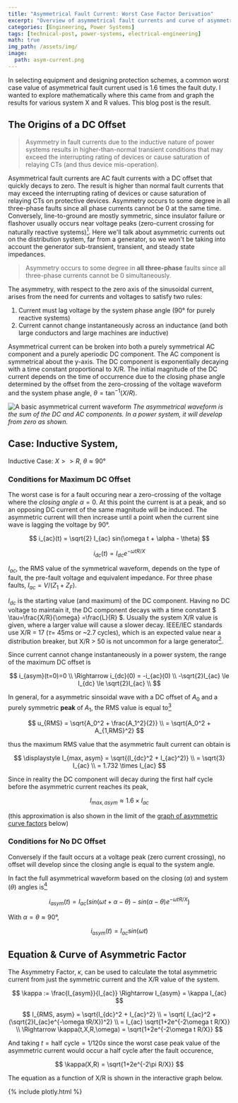 ```yaml
---
title: "Asymmetrical Fault Current: Worst Case Factor Derivation"
excerpt: "Overview of asymmetrical fault currents and curve of asymmetry factor back-calculation"
categories: [Engineering, Power Systems]
tags: [technical-post, power-systems, electrical-engineering]
math: true
img_path: /assets/img/
image:
  path: asym-current.png
---
```


In selecting equipment and designing protection schemes, a common worst case value of asymmetrical fault current used is 1.6 times the fault duty. I wanted to explore mathematically where this came from and graph the results for various system X and R values. This blog post is the result.

## The Origins of a DC Offset

> Asymmetry in fault currents due to the inductive nature of power systems results in higher-than-normal transient conditions that may exceed the interrupting rating of devices or cause saturation of relaying CTs (and thus device mis-operation).

Asymmetrical fault currents are AC fault currents with a DC offset that quickly decays to zero. The result is higher than normal fault currents that may exceed the interrupting rating of devices or cause saturation of relaying CTs on protective devices. Asymmetry occurs to some degree in all three-phase faults since all phase currents cannot be 0 at the same time. Conversely, line-to-ground are mostly symmetric, since insulator failure or flashover usually occurs near voltage peaks (zero-current crossing for naturally reactive systems)[^1]. Here we'll talk about asymmetric currents out on the distribution system, far from a generator, so we won't be taking into account the generator sub-transient, transient, and steady state impedances.

> Asymmetry occurs to some degree in __all three-phase__ faults since all three-phase currents cannot be 0 simultaneously.

The asymmetry, with respect to the zero axis of the sinusoidal current, arises from the need for currents and voltages to satisfy two rules: 

1. Current must lag voltage by the system phase angle (90° for purely reactive systems)
2. Current cannot change instantaneously across an inductance (and both large conductors and large machines are inductive)

Asymmetrical current can be broken into both a purely symmetrical AC component and a purely aperiodic DC component. The AC component is symmetrical about the y-axis. The DC component is exponentially decaying with a time constant proportional to X/R. The initial magnitude of the DC current depends on the time of occurrence due to the closing phase angle determined by the offset from the zero-crossing of the voltage waveform and the system phase angle, $\theta=\tan^{-1}(X/R)$.

![A basic asymmetrical current waveform](asym-current.png)
*The asymmetrical waveform is the sum of the DC and AC components. In a power system, it will develop from zero as shown.*

## Case: Inductive System, 

Inductive Case: $X>>R$, $\theta \approx 90°$

### Conditions for Maximum DC Offset

The worst case is for a fault occuring near a zero-crossing of the voltage where the _closing angle_ $\alpha=0$. At this point the current is at a peak, and so an opposing DC current of the same magnitude will be induced. The asymmetric current will then increase until a point when the current sine wave is lagging the voltage by 90°.

$$ i_{ac}(t) = \sqrt{2} I_{ac} sin(\omega t + \alpha - \theta) $$

$$ i_{dc}(t) = I_{dc} e^{-\omega tR/X} $$

$I_{ac}$, the RMS value of the symmetrical waveform, depends on the type of fault, the pre-fault voltage and equivalent impedance. For three phase faults, $I_{ac} = V/(Z_1+Z_F)$.

$I_{dc}$ is the starting value (and maximum) of the DC component. Having no DC voltage to maintain it, the DC component decays with a time constant $ \tau=\frac{X/R}{\omega} =\frac{L}{R} $. Usually the system X/R value is given, where a larger value will cause a slower decay. IEEE/IEC standards use X/R $=$ 17 ($\tau =$ 45ms or ~2.7 cycles), which is an expected value near a distribution breaker, but X/R > 50 is not uncommon for a large generator[^2].

Since current cannot change instantaneously in a power system, the range of the maximum DC offset is

$$
i_{asym}(t=0)=0 \\
\Rightarrow i_{dc}(0) = -i_{ac}(0)  \\
-\sqrt{2}I_{ac} \le I_{dc} \le \sqrt{2}I_{ac} \\
$$

In general, for a asymmetric sinsoidal wave with a DC offset of $A_0$ and a purely symmetric **peak** of $A_1$, the RMS value is equal to[^3]

$$ u_{RMS} = \sqrt{A_0^2 + \frac{A_1^2}{2}} \\
= \sqrt{A_0^2 + A_{1,RMS}^2} $$

thus the maximum RMS value that the asymmetric fault current can obtain is

$$ \displaystyle I_{max, asym} = \sqrt{(I_{dc}^2 + I_{ac}^2)} \\
= \sqrt{3} I_{ac} \\
= 1.732 \times I_{ac} $$

Since in reality the DC component will decay during the first half cycle before the asymmetric current reaches its peak,

$$ I_{max,asym} \approx 1.6 \times I_{ac} $$

(this approximation is also shown in the limit of the [graph of asymmetric curve factors](#equation--curve-of-asymmetric-factor) below)

### Conditions for No DC Offset

Conversely if the fault occurs at a voltage peak (zero current crossing), no offset will develop since the closing angle is equal to the system angle.

In fact the full asymmetrical waveform based on the closing ($\alpha$) and system ($\theta$) angles is[^4]

$$ i_{asym}(t) = I_{ac} (sin(\omega t + \alpha - \theta) - sin(\alpha - \theta) e^{-\omega tR/X}) $$

With $\alpha=\theta\approx 90°$,

$$ i_{asym}(t) = I_{ac}sin(\omega t) $$

## Equation & Curve of Asymmetric Factor

The Asymmetry Factor, $\kappa$, can be used to calculate the total asymmetric current from just the symmetric current and the X/R value of the system.

$$ \kappa := \frac{I_{asym}}{I_{ac}} \Rightarrow I_{asym} = \kappa I_{ac} $$

$$ I_{RMS, asym} = \sqrt{I_{dc}^2 + I_{ac}^2} \\
= \sqrt{ I_{ac}^2 + (\sqrt{2}I_{ac}e^{-\omega tR/X})^2} \\
= I_{ac} \sqrt{1+2e^{-2\omega t R/X}} \\
\Rightarrow \kappa(t,X,R,\omega) = \sqrt{1+2e^{-2\omega t R/X}} $$

And taking $t=\text{half cycle}=1/120s$ since the worst case peak value of the asymmetric current would occur a half cycle after the fault occurence,

$$ \kappa(X,R) = \sqrt{1+2e^{-2\pi R/X}} $$

The equation as a function of X/R is shown in the interactive graph below.

{% include plotly.html %}

<div id="cb165ea6-2b53-4749-a74a-23007c036f6c" style="height: 100%; width: 100%;" class="plotly-graph-div"></div><script type="text/javascript">window.PLOTLYENV=window.PLOTLYENV || {};window.PLOTLYENV.BASE_URL="https://plot.ly";Plotly.newPlot("cb165ea6-2b53-4749-a74a-23007c036f6c", [{"y": [1.0000034873362755, 1.000028318658172, 1.0001264021319973, 1.0003881278823001, 1.0009286475997388, 1.0018657023091548, 1.0033006508323994, 1.0053074808025657, 1.0079294124783176, 1.0111807212848305, 1.0150513483214005, 1.0195125040789026, 1.024522164881904, 1.030029896495041, 1.03598078914381, 1.042318490926619, 1.0489874293778594, 1.0559343521970252, 1.0631093246902337, 1.0704663103987337, 1.077963442940384, 1.0855630769732811, 1.0932316873186607, 1.1009396689200621, 1.108661076818727, 1.1163733345705935, 1.12405693118547, 1.1316951203342005, 1.1392736308532363, 1.1467803941292616, 1.1542052914756635, 1.1615399228792902, 1.168777397311502, 1.1759121440158509, 1.1829397436942921, 1.1898567782306928, 1.1966606974521394, 1.2033497013892498, 1.2099226365229665, 1.2163789045732143, 1.2227183824772698, 1.228941352310948, 1.23504844001557, 1.2410405619028089, 1.2469188780144262, 1.2526847515125499, 1.2583397133673822, 1.2638854316925998, 1.269323685154173, 1.2746563399461732, 1.2798853298877588, 1.2850126392494414, 1.2900402879645538, 1.294970318924072, 1.2998047870902003, 1.3045457501969113, 1.3091952608344455, 1.3137553597400649, 1.3182280701395341, 1.3226153930032403, 1.3269193030978867, 1.3311417457296095, 1.3352846340874005, 1.33934984710716, 1.3433392277866825, 1.34725458189063, 1.35109767699221, 1.354870241804964, 1.358573965763948, 1.3622104988207144, 1.3657814514210098, 1.369288394638028, 1.3727328604375235, 1.3761163420540987, 1.3794402944606348, 1.3827061349151497, 1.385915243571411, 1.389068964141397, 1.3921686045992818, 1.395215437917974, 1.3982107028304447, 1.401155604609136, 1.4040513158576586, 1.406898977309796, 1.4096996986315415, 1.4124545592225168, 1.4151646090136547, 1.4178308692585146, 1.420454333316007, 1.4230359674226651, 1.4255767114529263, 1.4280774796661528, 1.4305391614393674, 1.4329626219848883, 1.4353487030522274, 1.4376982236137759, 1.4400119805339369, 1.4422907492214823, 1.4445352842650128, 1.4467463200514863, 1.4489245713678578, 1.4510707339859297, 1.4531854852305754, 1.4552694845315355, 1.4573233739590272, 1.4593477787434381, 1.461343307779405, 1.4633105541145883, 1.465250095423483, 1.4671624944666077, 1.4690482995354295, 1.4709080448833842, 1.4727422511433605, 1.4745514257320145, 1.4763360632412799, 1.4780966458174438, 1.4798336435281478, 1.4815475147176778, 1.483238706350891, 1.4849076543461353, 1.4865547838974997, 1.4881805097867313, 1.4897852366851516, 1.4913693594458843, 1.4929332633867216, 1.4944773245639178, 1.4960019100372213, 1.4975073781264263, 1.498994078659726, 1.500462353214145, 1.5019125353483054, 1.5033449508277956, 1.50475991784338, 1.5061577472222956, 1.5075387426328684, 1.5089032007826737, 1.510251411610459, 1.5115836584720408, 1.5129002183203788, 1.514201361880027, 1.5154873538161482, 1.5167584528982783, 1.5180149121590167, 1.5192569790478194, 1.5204848955800498, 1.5216988984814608, 1.5228992193282478, 1.524086084682836, 1.5252597162255324, 1.5264203308821938, 1.5275681409480308, 1.5287033542076904, 1.5298261740517316, 1.530936799589619, 1.5320354257593494, 1.5331222434338216, 1.5341974395240603, 1.5352611970793932, 1.5363136953846876, 1.5373551100547367, 1.5383856131258962, 1.5394053731450534, 1.540414555256022, 1.5414133212834442, 1.5424018298142772, 1.543380236276951, 1.5443486930182615, 1.5453073493780818, 1.5462563517619548, 1.5471958437116375, 1.5481259659736626, 1.5490468565659792, 1.549958650842734, 1.550861481557251, 1.5517554789232677, 1.552640770674482, 1.5535174821224604, 1.5543857362129638, 1.5552456535807324, 1.556097352602786, 1.556940949450278, 1.5577765581389522, 1.5586042905782451, 1.5594242566190704, 1.5602365641003317, 1.5610413188942003, 1.5618386249501908, 1.5626285843380803, 1.563411297289694, 1.564186862239603, 1.5649553758647559, 1.565716933123086, 1.566471627291117, 1.5672195500005979, 1.5679607912742008, 1.5686954395603028, 1.5694235817668816, 1.570145303294552, 1.570860688068764, 1.5715698185711922, 1.5722727758703348, 1.572969639651348, 1.5736604882451373, 1.5743453986567253, 1.5750244465929182, 1.575697706489291, 1.5763652515365083, 1.5770271537060032, 1.5776834837750282, 1.5783343113510988, 1.5789797048958454, 1.5796197317482898, 1.5802544581475628, 1.5808839492550777, 1.5815082691761744, 1.5821274809812513, 1.582741646726394, 1.5833508274735184, 1.583955083310042, 1.5845544733680912, 1.585149055843263, 1.5857388880129488, 1.586324026254234, 1.586904526061384, 1.5874804420629294, 1.5880518280383558, 1.5886187369344174, 1.5891812208810736, 1.5897393312070687, 1.5902931184551565, 1.5908426323969833, 1.591387922047635, 1.5919290356798623, 1.592466020837984, 1.5929989243514844, 1.5935277923483104, 1.5940526702678715, 1.5945736028737578, 1.5950906342661773, 1.5956038078941208, 1.596113166567265, 1.5966187524676134, 1.5971206071608894, 1.597618771607681, 1.5981132861743477, 1.5986041906436934, 1.5990915242254118, 1.5995753255663108, 1.6000556327603168, 1.6005324833582728, 1.6010059143775266, 1.601475962311318, 1.6019426631379723, 1.602406052329899, 1.6028661648624065, 1.6033230352223315, 1.6037766974164933, 1.6042271849799712, 1.6046745309842145, 1.605118768044986, 1.605559928330143, 1.6059980435672614, 1.6064331450511047, 1.6068652636509435, 1.6072944298177252, 1.6077206735911043, 1.6081440246063272, 1.6085645121009835, 1.6089821649216225, 1.609397011530237, 1.6098090800106215, 1.6102183980746048, 1.6106249930681587, 1.611028891977389, 1.6114301214344096, 1.611828707723102, 1.6122246767847634, 1.6126180542236463, 1.6130088653123904, 1.6133971349973508, 1.6137828879038254, 1.6141661483411809, 1.6145469403078823, 1.614925287496426, 1.615301213298182, 1.6156747408081424, 1.6160458928295822, 1.6164146918786322, 1.6167811601887656, 1.617145319715205, 1.6175071921392417, 1.6178667988724797, 1.6182241610609998, 1.6185792995894475, 1.6189322350850441, 1.6192829879215282], "x": [0.5, 0.6, 0.7, 0.7999999999999999, 0.8999999999999999, 0.9999999999999999, 1.0999999999999999, 1.1999999999999997, 1.2999999999999998, 1.4, 1.4999999999999998, 1.5999999999999996, 1.6999999999999997, 1.7999999999999998, 1.8999999999999997, 1.9999999999999996, 2.0999999999999996, 2.1999999999999997, 2.3, 2.3999999999999995, 2.4999999999999996, 2.5999999999999996, 2.6999999999999993, 2.7999999999999994, 2.8999999999999995, 2.9999999999999996, 3.0999999999999996, 3.1999999999999993, 3.2999999999999994, 3.3999999999999995, 3.499999999999999, 3.599999999999999, 3.6999999999999993, 3.7999999999999994, 3.8999999999999995, 3.999999999999999, 4.1, 4.199999999999999, 4.299999999999999, 4.399999999999999, 4.499999999999999, 4.599999999999999, 4.699999999999999, 4.799999999999999, 4.899999999999999, 4.999999999999999, 5.099999999999999, 5.199999999999999, 5.299999999999999, 5.399999999999999, 5.499999999999999, 5.599999999999999, 5.699999999999999, 5.799999999999999, 5.899999999999999, 5.999999999999999, 6.099999999999999, 6.199999999999998, 6.299999999999999, 6.399999999999999, 6.499999999999998, 6.599999999999999, 6.699999999999998, 6.799999999999999, 6.899999999999999, 6.999999999999998, 7.099999999999999, 7.199999999999998, 7.299999999999999, 7.399999999999999, 7.499999999999998, 7.599999999999999, 7.699999999999998, 7.799999999999998, 7.899999999999999, 7.999999999999998, 8.099999999999998, 8.2, 8.299999999999997, 8.399999999999999, 8.499999999999998, 8.599999999999998, 8.699999999999998, 8.799999999999999, 8.899999999999999, 8.999999999999998, 9.099999999999998, 9.199999999999998, 9.299999999999997, 9.399999999999999, 9.499999999999998, 9.599999999999998, 9.699999999999998, 9.799999999999997, 9.899999999999999, 9.999999999999998, 10.099999999999998, 10.199999999999998, 10.299999999999997, 10.399999999999999, 10.499999999999998, 10.599999999999998, 10.699999999999998, 10.799999999999997, 10.899999999999999, 10.999999999999998, 11.099999999999998, 11.199999999999998, 11.299999999999997, 11.399999999999997, 11.499999999999998, 11.599999999999998, 11.699999999999998, 11.799999999999997, 11.899999999999997, 11.999999999999998, 12.099999999999998, 12.199999999999998, 12.299999999999997, 12.399999999999997, 12.499999999999996, 12.599999999999998, 12.699999999999998, 12.799999999999997, 12.899999999999997, 12.999999999999996, 13.099999999999998, 13.199999999999998, 13.299999999999997, 13.399999999999997, 13.499999999999996, 13.599999999999998, 13.699999999999998, 13.799999999999997, 13.899999999999997, 13.999999999999996, 14.099999999999998, 14.199999999999998, 14.299999999999997, 14.399999999999997, 14.499999999999996, 14.599999999999996, 14.699999999999998, 14.799999999999997, 14.899999999999997, 14.999999999999996, 15.099999999999996, 15.199999999999998, 15.299999999999997, 15.399999999999997, 15.499999999999996, 15.599999999999996, 15.699999999999996, 15.799999999999997, 15.899999999999997, 15.999999999999996, 16.099999999999994, 16.199999999999996, 16.299999999999997, 16.4, 16.499999999999996, 16.599999999999998, 16.699999999999996, 16.799999999999997, 16.899999999999995, 16.999999999999996, 17.099999999999998, 17.199999999999996, 17.299999999999997, 17.399999999999995, 17.499999999999996, 17.599999999999998, 17.699999999999996, 17.799999999999997, 17.899999999999995, 17.999999999999996, 18.099999999999994, 18.199999999999996, 18.299999999999997, 18.399999999999995, 18.499999999999996, 18.599999999999994, 18.699999999999996, 18.799999999999997, 18.899999999999995, 18.999999999999996, 19.099999999999994, 19.199999999999996, 19.299999999999997, 19.399999999999995, 19.499999999999996, 19.599999999999994, 19.699999999999996, 19.799999999999997, 19.899999999999995, 19.999999999999996, 20.099999999999994, 20.199999999999996, 20.299999999999997, 20.399999999999995, 20.499999999999996, 20.599999999999994, 20.699999999999996, 20.799999999999997, 20.899999999999995, 20.999999999999996, 21.099999999999994, 21.199999999999996, 21.299999999999997, 21.399999999999995, 21.499999999999996, 21.599999999999994, 21.699999999999996, 21.799999999999994, 21.899999999999995, 21.999999999999996, 22.099999999999994, 22.199999999999996, 22.299999999999994, 22.399999999999995, 22.499999999999996, 22.599999999999994, 22.699999999999996, 22.799999999999994, 22.899999999999995, 22.999999999999996, 23.099999999999994, 23.199999999999996, 23.299999999999994, 23.399999999999995, 23.499999999999996, 23.599999999999994, 23.699999999999996, 23.799999999999994, 23.899999999999995, 23.999999999999996, 24.099999999999994, 24.199999999999996, 24.299999999999994, 24.399999999999995, 24.499999999999993, 24.599999999999994, 24.699999999999996, 24.799999999999994, 24.899999999999995, 24.999999999999993, 25.099999999999994, 25.199999999999996, 25.299999999999994, 25.399999999999995, 25.499999999999993, 25.599999999999994, 25.699999999999996, 25.799999999999994, 25.899999999999995, 25.999999999999993, 26.099999999999994, 26.199999999999996, 26.299999999999994, 26.399999999999995, 26.499999999999993, 26.599999999999994, 26.699999999999996, 26.799999999999994, 26.899999999999995, 26.999999999999993, 27.099999999999994, 27.199999999999996, 27.299999999999994, 27.399999999999995, 27.499999999999993, 27.599999999999994, 27.699999999999996, 27.799999999999994, 27.899999999999995, 27.999999999999993, 28.099999999999994, 28.199999999999992, 28.299999999999994, 28.399999999999995, 28.499999999999993, 28.599999999999994, 28.699999999999992, 28.799999999999994, 28.899999999999995, 28.999999999999993, 29.099999999999994, 29.199999999999992, 29.299999999999994, 29.399999999999995, 29.499999999999993, 29.599999999999994, 29.699999999999992, 29.799999999999994, 29.899999999999995, 29.999999999999993], "mode": "markers+lines", "name": "t=1/120s"}], {"title": "Curve of Asymmetry Factors", "xaxis": {"type": "log", "dtick": "D1", "title": "X/R"}, "yaxis": {"type": "log"}}, {"linkText": "Export to plot.ly", "showLink": true})</script>

## References

[^1]: Zocholl, Stanley E., _Analyzing and Applying Current Transformers_.

[^2]: Yuen, Moon H. "Short Circuit ABC--Learn It in an Hour, Use It Anywhere, Memorize No Formula."

[^3]: <https://masteringelectronicsdesign.com/how-to-derive-the-rms-value-of-a-sine-wave-with-a-dc-offset/>

[^4]: de Metz-Noblat, Benoit, Frédéric Dumas, and Georges Thomasset. "Calculation of short-circuit currents." _Cahier technique 158_
